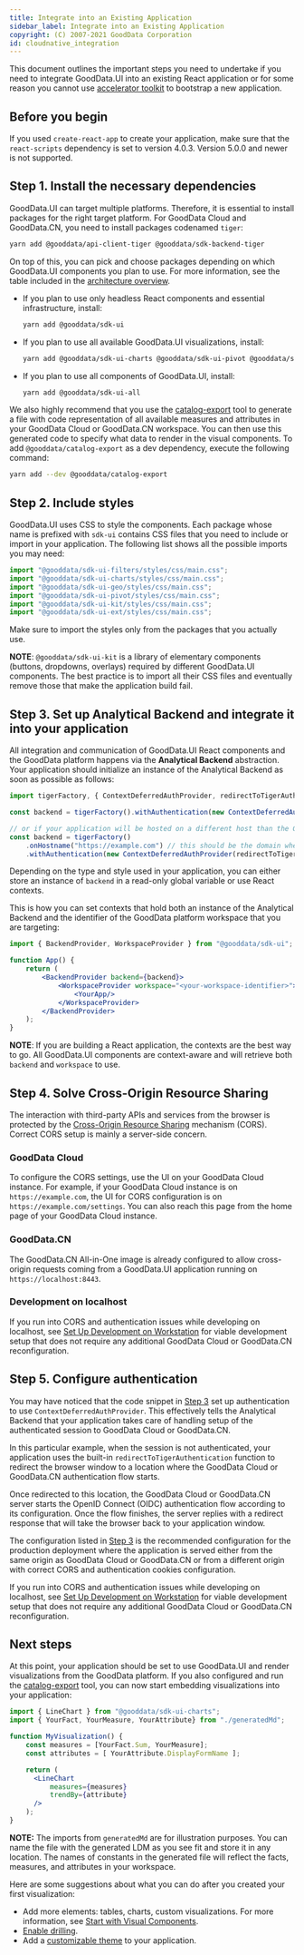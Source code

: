 ```yaml
---
title: Integrate into an Existing Application
sidebar_label: Integrate into an Existing Application
copyright: (C) 2007-2021 GoodData Corporation
id: cloudnative_integration
---
```


This document outlines the important steps you need to undertake if you need to integrate GoodData.UI into an existing
React application or for some reason you cannot use [accelerator toolkit](02_start__using_boilerplate.md) to bootstrap a new application.

## Before you begin

If you used `create-react-app` to create your application, make sure that the `react-scripts` dependency is set to version 4.0.3. Version 5.0.0 and newer is not supported.

## Step 1. Install the necessary dependencies

GoodData.UI can target multiple platforms. Therefore, it is essential to install packages for the right target platform.
For GoodData Cloud and GoodData.CN, you need to install packages codenamed `tiger`:

```bash
yarn add @gooddata/api-client-tiger @gooddata/sdk-backend-tiger
```

On top of this, you can pick and choose packages depending on which GoodData.UI components you plan to use. For more information, see the table included in the [architecture overview](01_intro__framework_overview.md).

-  If you plan to use only headless React components and essential infrastructure, install:

   ```bash
   yarn add @gooddata/sdk-ui
   ```

-  If you plan to use all available GoodData.UI visualizations, install:

   ```bash
   yarn add @gooddata/sdk-ui-charts @gooddata/sdk-ui-pivot @gooddata/sdk-ui-geo @gooddata/sdk-ui-ext
   ```

-  If you plan to use all components of GoodData.UI, install:

   ```bash
   yarn add @gooddata/sdk-ui-all
   ```

We also highly recommend that you use the [catalog-export](02_start__catalog_export.md) tool to generate a file with
code representation of all available measures and attributes in your GoodData Cloud or GoodData.CN workspace. You can then use this
generated code to specify what data to render in the visual components. To add `@gooddata/catalog-export` as a dev dependency, execute the following command:

```bash
yarn add --dev @gooddata/catalog-export
```

## Step 2. Include styles

GoodData.UI uses CSS to style the components. Each package whose name is prefixed with `sdk-ui` contains CSS files that you need to include or import in your application. The following list shows all the possible imports you may need:

```jsx
import "@gooddata/sdk-ui-filters/styles/css/main.css";
import "@gooddata/sdk-ui-charts/styles/css/main.css";
import "@gooddata/sdk-ui-geo/styles/css/main.css";
import "@gooddata/sdk-ui-pivot/styles/css/main.css";
import "@gooddata/sdk-ui-kit/styles/css/main.css";
import "@gooddata/sdk-ui-ext/styles/css/main.css";
```

Make sure to import the styles only from the packages that you actually use.

**NOTE**: `@gooddata/sdk-ui-kit` is a library of elementary components (buttons, dropdowns, overlays) required by different GoodData.UI components. The best practice is to import all their CSS files and eventually remove those that make the application build fail.

## Step 3. Set up Analytical Backend and integrate it into your application

All integration and communication of GoodData.UI React components and the GoodData platform happens via the **Analytical Backend** abstraction. Your application should initialize an instance of the Analytical Backend as soon as possible as follows:

```javascript
import tigerFactory, { ContextDeferredAuthProvider, redirectToTigerAuthentication } from "@gooddata/sdk-backend-tiger";

const backend = tigerFactory().withAuthentication(new ContextDeferredAuthProvider(redirectToTigerAuthentication));

// or if your application will be hosted on a different host than the GoodData Cloud or GoodData.CN backend
const backend = tigerFactory()
    .onHostname("https://example.com") // this should be the domain where the GoodData Cloud or GoodData.CN is hosted
    .withAuthentication(new ContextDeferredAuthProvider(redirectToTigerAuthentication));
```

Depending on the type and style used in your application, you can either store an instance of `backend` in a read-only global
variable or use React contexts.

This is how you can set contexts that hold both an instance of the Analytical Backend and the identifier of the GoodData platform workspace that you are targeting:

```jsx
import { BackendProvider, WorkspaceProvider } from "@gooddata/sdk-ui";

function App() {
    return (
        <BackendProvider backend={backend}>
            <WorkspaceProvider workspace="<your-workspace-identifier>">
                <YourApp/>
            </WorkspaceProvider>
        </BackendProvider>
    );
}
```

**NOTE**: If you are building a React application, the contexts are the best way to go. All GoodData.UI components
are context-aware and will retrieve both `backend` and `workspace` to use.

## Step 4. Solve Cross-Origin Resource Sharing

The interaction with third-party APIs and services from the browser is protected by the [Cross-Origin Resource Sharing](https://developer.mozilla.org/en-US/docs/Web/HTTP/CORS) mechanism (CORS). Correct CORS setup is mainly a server-side concern.

### GoodData Cloud
To configure the CORS settings, use the UI on your GoodData Cloud instance. For example, if your GoodData Cloud instance is on `https://example.com`, the UI for CORS configuration is on `https://example.com/settings`. You can also reach this page from the home page of your GoodData Cloud instance.

### GoodData.CN
The GoodData.CN All-in-One image is already configured to allow cross-origin requests coming from a GoodData.UI
application running on `https://localhost:8443`.

### Development on localhost
If you run into CORS and authentication issues while developing on localhost, see [Set Up Development on Workstation](06_cloudnative__local_dev.md) for viable development setup that does not require any additional GoodData Cloud or GoodData.CN reconfiguration.

## Step 5. Configure authentication

You may have noticed that the code snippet in [Step 3](#step-3.-set-up-analytical-backend-and-integrate-it-into-your-application) set up authentication to use `ContextDeferredAuthProvider`. This effectively tells the Analytical Backend that your application takes care of handling setup of the authenticated session to GoodData Cloud or GoodData.CN.

In this particular example, when the session is not authenticated, your application uses the built-in `redirectToTigerAuthentication` function to redirect the browser window to a location where the GoodData Cloud or GoodData.CN authentication flow starts.

Once redirected to this location, the GoodData Cloud or GoodData.CN server starts the OpenID Connect (OIDC) authentication flow according to its
configuration. Once the flow finishes, the server replies with a redirect response that will take the browser back to your application window.

The configuration listed in [Step 3](#step-3.-set-up-analytical-backend-and-integrate-it-into-your-application) is the recommended configuration for the production deployment where the application is served either from the same origin as GoodData Cloud or GoodData.CN or from a different origin with correct CORS and authentication cookies configuration.

If you run into CORS and authentication issues while developing on localhost, see [Set Up Development on Workstation](06_cloudnative__local_dev.md) for viable development setup that does not require any additional GoodData Cloud or GoodData.CN reconfiguration.

## Next steps

At this point, your application should be set to use GoodData.UI and render visualizations from the GoodData platform. If you
also configured and run the [catalog-export](02_start__catalog_export.md) tool, you can now start embedding visualizations
into your application:

```jsx
import { LineChart } from "@gooddata/sdk-ui-charts";
import { YourFact, YourMeasure, YourAttribute} from "./generatedMd";

function MyVisualization() {
    const measures = [YourFact.Sum, YourMeasure];
    const attributes = [ YourAttribute.DisplayFormName ];

    return (
      <LineChart
          measures={measures}
          trendBy={attribute}
      />
    );
}
```

**NOTE:** The imports from `generatedMd` are for illustration purposes. You can name the file with the generated LDM as you see fit and store it in any location. The names of constants in the generated file will reflect the facts, measures, and attributes in your workspace.

Here are some suggestions about what you can do after you created your first visualization:

* Add more elements: tables, charts, custom visualizations. For more information, see [Start with Visual Components](10_vis__start_with_visual_components.md).
* [Enable drilling](15_props__drillable_item.md).
* Add a [customizable theme](10_vis__theme_provider.md) to your application.
